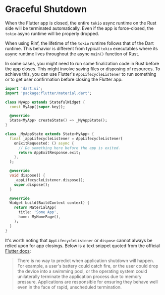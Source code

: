 # Graceful Shutdown

When the Flutter app is closed, the entire `tokio` async runtime on the Rust side will be terminated automatically. Even if the app is force-closed, the `tokio` async runtime will be properly dropped.

When using Rinf, the lifetime of the `tokio` runtime follows that of the Dart runtime. This behavior is different from typical `tokio` executables where its async runtime lives throughout the async `main()` function of Rust.

In some cases, you might need to run some finalization code in Rust before the app closes. This might involve saving files or disposing of resources. To achieve this, you can use Flutter's `AppLifecycleListener` to run something or to get user confirmation before closing the Flutter app.

```dart title="lib/main.dart"
import 'dart:ui';
import 'package:flutter/material.dart';

class MyApp extends StatefulWidget {
  const MyApp({super.key});

  @override
  State<MyApp> createState() => _MyAppState();
}

class _MyAppState extends State<MyApp> {
  final _appLifecycleListener = AppLifecycleListener(
    onExitRequested: () async {
      // Do something here before the app is exited.
      return AppExitResponse.exit;
    },
  );

  @override
  void dispose() {
    _appLifecycleListener.dispose();
    super.dispose();
  }

  @override
  Widget build(BuildContext context) {
    return MaterialApp(
      title: 'Some App',
      home: MyHomePage(),
    );
  }
}
```

It's worth noting that `AppLifecycleListener` or `dispose` cannot always be relied upon for app closings. Below is a text snippet quoted from the official [Flutter docs](https://api.flutter.dev/flutter/widgets/State/dispose.html):

> There is no way to predict when application shutdown will happen. For example, a user's battery could catch fire, or the user could drop the device into a swimming pool, or the operating system could unilaterally terminate the application process due to memory pressure. Applications are responsible for ensuring they behave well even in the face of rapid, unscheduled termination.

